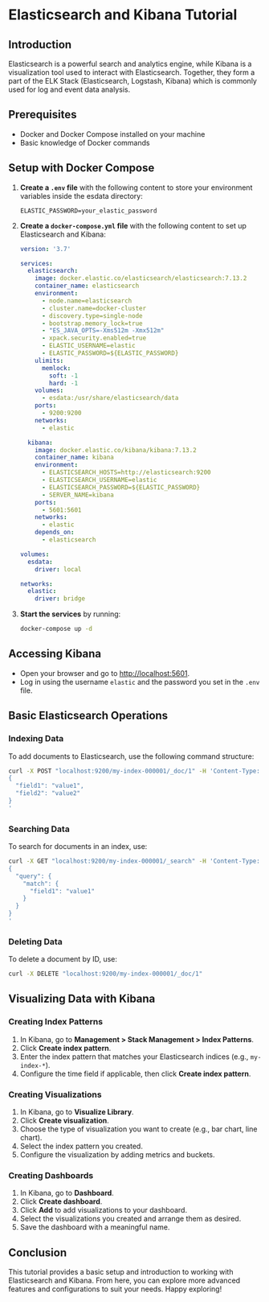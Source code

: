 # Elasticsearch and Kibana Tutorial

## Introduction

Elasticsearch is a powerful search and analytics engine, while Kibana is a visualization tool used to interact with Elasticsearch. Together, they form a part of the ELK Stack (Elasticsearch, Logstash, Kibana) which is commonly used for log and event data analysis.

## Prerequisites

- Docker and Docker Compose installed on your machine
- Basic knowledge of Docker commands

## Setup with Docker Compose

1. **Create a `.env` file** with the following content to store your environment variables inside the esdata directory:

    ```plaintext
    ELASTIC_PASSWORD=your_elastic_password
    ```

2. **Create a `docker-compose.yml` file** with the following content to set up Elasticsearch and Kibana:

    ```yaml
    version: '3.7'

    services:
      elasticsearch:
        image: docker.elastic.co/elasticsearch/elasticsearch:7.13.2
        container_name: elasticsearch
        environment:
          - node.name=elasticsearch
          - cluster.name=docker-cluster
          - discovery.type=single-node
          - bootstrap.memory_lock=true
          - "ES_JAVA_OPTS=-Xms512m -Xmx512m"
          - xpack.security.enabled=true
          - ELASTIC_USERNAME=elastic
          - ELASTIC_PASSWORD=${ELASTIC_PASSWORD}
        ulimits:
          memlock:
            soft: -1
            hard: -1
        volumes:
          - esdata:/usr/share/elasticsearch/data
        ports:
          - 9200:9200
        networks:
          - elastic

      kibana:
        image: docker.elastic.co/kibana/kibana:7.13.2
        container_name: kibana
        environment:
          - ELASTICSEARCH_HOSTS=http://elasticsearch:9200
          - ELASTICSEARCH_USERNAME=elastic
          - ELASTICSEARCH_PASSWORD=${ELASTIC_PASSWORD}
          - SERVER_NAME=kibana
        ports:
          - 5601:5601
        networks:
          - elastic
        depends_on:
          - elasticsearch

    volumes:
      esdata:
        driver: local

    networks:
      elastic:
        driver: bridge
    ```

3. **Start the services** by running:

    ```sh
    docker-compose up -d
    ```

## Accessing Kibana

- Open your browser and go to [http://localhost:5601](http://localhost:5601).
- Log in using the username `elastic` and the password you set in the `.env` file.

## Basic Elasticsearch Operations

### Indexing Data

To add documents to Elasticsearch, use the following command structure:

```sh
curl -X POST "localhost:9200/my-index-000001/_doc/1" -H 'Content-Type: application/json' -d'
{
  "field1": "value1",
  "field2": "value2"
}
'
```

### Searching Data

To search for documents in an index, use:

```sh
curl -X GET "localhost:9200/my-index-000001/_search" -H 'Content-Type: application/json' -d'
{
  "query": {
    "match": {
      "field1": "value1"
    }
  }
}
'
```

### Deleting Data

To delete a document by ID, use:

```sh
curl -X DELETE "localhost:9200/my-index-000001/_doc/1"
```

## Visualizing Data with Kibana

### Creating Index Patterns

1. In Kibana, go to **Management > Stack Management > Index Patterns**.
2. Click **Create index pattern**.
3. Enter the index pattern that matches your Elasticsearch indices (e.g., `my-index-*`).
4. Configure the time field if applicable, then click **Create index pattern**.

### Creating Visualizations

1. In Kibana, go to **Visualize Library**.
2. Click **Create visualization**.
3. Choose the type of visualization you want to create (e.g., bar chart, line chart).
4. Select the index pattern you created.
5. Configure the visualization by adding metrics and buckets.

### Creating Dashboards

1. In Kibana, go to **Dashboard**.
2. Click **Create dashboard**.
3. Click **Add** to add visualizations to your dashboard.
4. Select the visualizations you created and arrange them as desired.
5. Save the dashboard with a meaningful name.

## Conclusion

This tutorial provides a basic setup and introduction to working with Elasticsearch and Kibana. From here, you can explore more advanced features and configurations to suit your needs. Happy exploring!
